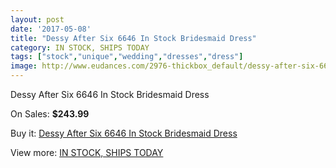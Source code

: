 ```yaml
---
layout: post
date: '2017-05-08'
title: "Dessy After Six 6646 In Stock Bridesmaid Dress"
category: IN STOCK, SHIPS TODAY
tags: ["stock","unique","wedding","dresses","dress"]
image: http://www.eudances.com/2976-thickbox_default/dessy-after-six-6646-in-stock-bridesmaid-dress.jpg
---
```

Dessy After Six 6646 In Stock Bridesmaid Dress

On Sales: **$243.99**
<a href="https://www.eudances.com/en/in-stock-ships-today/1036-dessy-after-six-6646-in-stock-bridesmaid-dress.html"><amp-img layout="responsive" width="600" height="600" src="//www.eudances.com/2976-thickbox_default/dessy-after-six-6646-in-stock-bridesmaid-dress.jpg" alt="Dessy After Six 6646 In Stock Bridesmaid Dress 0" /></a>
<a href="https://www.eudances.com/en/in-stock-ships-today/1036-dessy-after-six-6646-in-stock-bridesmaid-dress.html"><amp-img layout="responsive" width="600" height="600" src="//www.eudances.com/2981-thickbox_default/dessy-after-six-6646-in-stock-bridesmaid-dress.jpg" alt="Dessy After Six 6646 In Stock Bridesmaid Dress 1" /></a>
<a href="https://www.eudances.com/en/in-stock-ships-today/1036-dessy-after-six-6646-in-stock-bridesmaid-dress.html"><amp-img layout="responsive" width="600" height="600" src="//www.eudances.com/2980-thickbox_default/dessy-after-six-6646-in-stock-bridesmaid-dress.jpg" alt="Dessy After Six 6646 In Stock Bridesmaid Dress 2" /></a>
<a href="https://www.eudances.com/en/in-stock-ships-today/1036-dessy-after-six-6646-in-stock-bridesmaid-dress.html"><amp-img layout="responsive" width="600" height="600" src="//www.eudances.com/2979-thickbox_default/dessy-after-six-6646-in-stock-bridesmaid-dress.jpg" alt="Dessy After Six 6646 In Stock Bridesmaid Dress 3" /></a>
<a href="https://www.eudances.com/en/in-stock-ships-today/1036-dessy-after-six-6646-in-stock-bridesmaid-dress.html"><amp-img layout="responsive" width="600" height="600" src="//www.eudances.com/2978-thickbox_default/dessy-after-six-6646-in-stock-bridesmaid-dress.jpg" alt="Dessy After Six 6646 In Stock Bridesmaid Dress 4" /></a>
<a href="https://www.eudances.com/en/in-stock-ships-today/1036-dessy-after-six-6646-in-stock-bridesmaid-dress.html"><amp-img layout="responsive" width="600" height="600" src="//www.eudances.com/2977-thickbox_default/dessy-after-six-6646-in-stock-bridesmaid-dress.jpg" alt="Dessy After Six 6646 In Stock Bridesmaid Dress 5" /></a>

Buy it: [Dessy After Six 6646 In Stock Bridesmaid Dress](https://www.eudances.com/en/in-stock-ships-today/1036-dessy-after-six-6646-in-stock-bridesmaid-dress.html "Dessy After Six 6646 In Stock Bridesmaid Dress")

View more: [IN STOCK, SHIPS TODAY](https://www.eudances.com/en/5-in-stock-ships-today "IN STOCK, SHIPS TODAY")